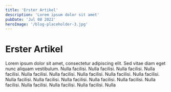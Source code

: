 ```yaml
---
title: 'Erster Artikel'
description: 'Lorem ipsum dolor sit amet'
pubDate: 'Jul 08 2022'
heroImage: '/blog-placeholder-3.jpg'
---
```


# Erster Artikel

Lorem ipsum dolor sit amet, consectetur adipiscing elit. Sed vitae diam eget
nunc aliquam vestibulum. Nulla facilisi. Nulla facilisi. Nulla facilisi. Nulla
facilisi. Nulla facilisi. Nulla facilisi. Nulla facilisi. Nulla facilisi. Nulla
facilisi. Nulla facilisi. Nulla facilisi. Nulla facilisi. Nulla facilisi. Nulla
facilisi. Nulla facilisi. Nulla facilisi. Nulla facilisi. Nulla facilisi. Nulla